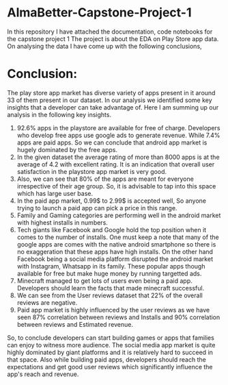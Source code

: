 # AlmaBetter-Capstone-Project-1
In this repository I have attached the documentation, code notebooks for the capstone project 1 
The project is about the EDA on Play Store app data. On analysing the data I have come up with the following conclusions,

# **Conclusion:**

The play store app market has diverse variety of apps present in it around 33 of them present in our dataset. In our analysis we identified some key insights that a developer can take advantage of. Here I am summing up our analysis in the following key insights.

1. 92.6% apps in the playstore are available for free of charge. Developers who develop free apps use google ads to generate revenue. While 7.4% apps are paid apps. So we can conclude that android app market is hugely dominated by the free apps. 
2. In the given dataset the average rating of more than 8000 apps is at the average of 4.2 with excellent rating. It is an indication that overall user satisfaction in the playstore app market is very good.
3. Also, we can see that 80% of the apps are meant for everyone irrespective of their age group. So, it is advisable to tap into this space which has large user base.
4. In the paid app market, 0.99\$ to 2.99\$ is accepted well, So anyone trying to launch a paid app can pick a price in this range.
5. Family and Gaming categories are performing well in the android market with highest installs in numbers.
6. Tech giants like Facebook and Google hold the top position when it comes to the number of installs. One must keep a note that many of the google apps are comes with the native android smartphone so there is no exaggeration that these apps have high installs. On the other hand Facebook being a social media platform disrupted the android market with Instagram, Whatsapp in its family. These popular apps though available for free but make huge money by running targetted ads.
7. Minecraft managed to get lots of users even being a paid app. Developers should learn the facts that made minecraft successful.
8. We can see from the User reviews dataset that 22% of the overall reviews are negative.
9. Paid app market is highly influenced by the user reviews as we have seen 87% correlation between reviews and Installs and 90% correlation between reviews and Estimated revenue.

So, to conclude developers can start building games or apps that families can enjoy to witness more audience. The social media app market is quite highly dominated by giant platforms and it is relatively hard to succeed in that space. Also while building paid apps, developers should reach the expectations and get good user reviews which significantly influence the app's reach and revenue.
